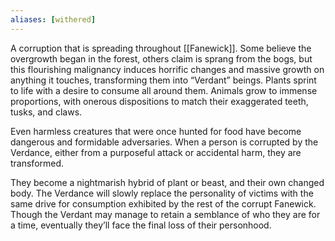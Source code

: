 ```yaml
---
aliases: [withered]
---
```

A corruption that is spreading throughout [[Fanewick]]. Some believe the overgrowth began in the forest, others claim is sprang from the bogs, but this flourishing malignancy induces horrific changes and massive growth on anything it touches, transforming them into “Verdant” beings. Plants sprint to life with a desire to consume all around them. Animals grow to immense proportions, with onerous dispositions to match their exaggerated teeth, tusks, and claws.

Even harmless creatures that were once hunted for food have become dangerous and formidable adversaries. When a person is corrupted by the Verdance, either from a purposeful attack or accidental harm, they are transformed.

They become a nightmarish hybrid of plant or beast, and their own changed body. The Verdance will slowly replace the personality of victims with the same drive for consumption exhibited by the rest of the corrupt Fanewick. Though the Verdant may manage to retain a semblance of who they are for a time, eventually they’ll face the final loss of their personhood. 